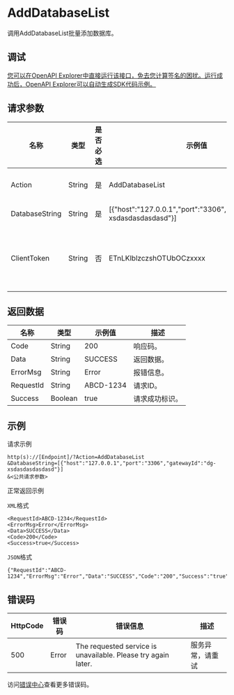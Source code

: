 # AddDatabaseList

调用AddDatabaseList批量添加数据库。

## 调试

[您可以在OpenAPI Explorer中直接运行该接口，免去您计算签名的困扰。运行成功后，OpenAPI Explorer可以自动生成SDK代码示例。](https://api.aliyun.com/#product=dg&api=AddDatabaseList&type=RPC&version=2019-03-27)

## 请求参数

|名称|类型|是否必选|示例值|描述|
|--|--|----|---|--|
|Action|String|是|AddDatabaseList|系统规定参数。取值：AddDatabaseList。 |
|DatabaseString|String|是|\[\{"host":"127.0.0.1","port":"3306","gatewayId":"dg-xsdasdasdasdasd"\}\]|需添加数据库的信息。 |
|ClientToken|String|否|ETnLKlblzczshOTUbOCzxxxx|用于保证请求的幂等性。由客户端生成该参数值，要保证在不同请求间唯一，大小写敏感、不超过64个ASCII字符。 |

## 返回数据

|名称|类型|示例值|描述|
|--|--|---|--|
|Code|String|200|响应码。 |
|Data|String|SUCCESS|返回数据。 |
|ErrorMsg|String|Error|报错信息。 |
|RequestId|String|ABCD-1234|请求ID。 |
|Success|Boolean|true|请求成功标识。 |

## 示例

请求示例

```
http(s)://[Endpoint]/?Action=AddDatabaseList
&DatabaseString=[{"host":"127.0.0.1","port":"3306","gatewayId":"dg-xsdasdasdasdasd"}]
&<公共请求参数>
```

正常返回示例

`XML`格式

```
<RequestId>ABCD-1234</RequestId>
<ErrorMsg>Error</ErrorMsg>
<Data>SUCCESS</Data>
<Code>200</Code>
<Success>true</Success>
```

`JSON`格式

```
{"RequestId":"ABCD-1234","ErrorMsg":"Error","Data":"SUCCESS","Code":"200","Success":"true"}
```

## 错误码

|HttpCode|错误码|错误信息|描述|
|--------|---|----|--|
|500|Error|The requested service is unavailable. Please try again later.|服务异常，请重试|

访问[错误中心](https://error-center.aliyun.com/status/product/dg)查看更多错误码。

